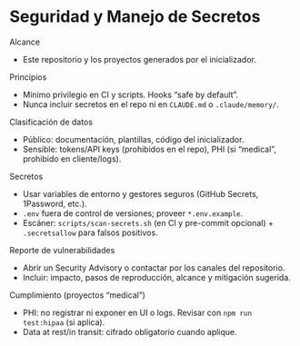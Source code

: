 # Seguridad y Manejo de Secretos

Alcance

- Este repositorio y los proyectos generados por el inicializador.

Principios

- Mínimo privilegio en CI y scripts. Hooks “safe by default”.
- Nunca incluir secretos en el repo ni en `CLAUDE.md` o `.claude/memory/`.

Clasificación de datos

- Público: documentación, plantillas, código del inicializador.
- Sensible: tokens/API keys (prohibidos en el repo), PHI (si “medical”, prohibido en cliente/logs).

Secretos

- Usar variables de entorno y gestores seguros (GitHub Secrets, 1Password, etc.).
- `.env` fuera de control de versiones; proveer `*.env.example`.
- Escáner: `scripts/scan-secrets.sh` (en CI y pre-commit opcional) + `.secretsallow` para falsos positivos.

Reporte de vulnerabilidades

- Abrir un Security Advisory o contactar por los canales del repositorio.
- Incluir: impacto, pasos de reproducción, alcance y mitigación sugerida.

Cumplimiento (proyectos “medical”)

- PHI: no registrar ni exponer en UI o logs. Revisar con `npm run test:hipaa` (si aplica).
- Data at rest/in transit: cifrado obligatorio cuando aplique.

